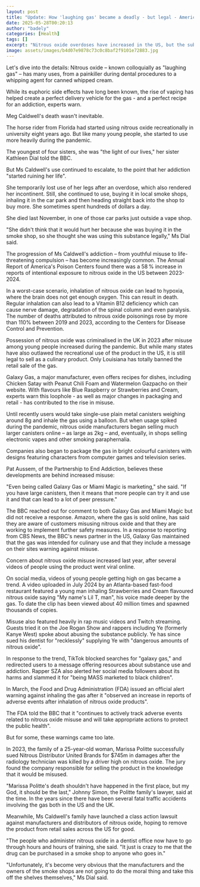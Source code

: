 ```yaml
---
layout: post
title: "Update: How 'laughing gas' became a deadly - but legal - American addiction"
date: 2025-05-28T00:20:13
author: "badely"
categories: [Health]
tags: []
excerpt: "Nitrous oxide overdoses have increased in the US, but the substance is still legal as a 'culinary product'."
image: assets/images/b4d07e9878c73c0c8baf2f9101e72883.jpg
---
```


Let's dive into the details: Nitrous oxide – known colloquially as "laughing gas" – has many uses, from a painkiller during dental procedures to a whipping agent for canned whipped cream.

While its euphoric side effects have long been known, the rise of vaping has helped create a perfect delivery vehicle for the gas - and a perfect recipe for an addiction, experts warn.

Meg Caldwell's death wasn't inevitable.

The horse rider from Florida had started using nitrous oxide recreationally in university eight years ago. But like many young people, she started to use more heavily during the pandemic.

The youngest of four sisters, she was "the light of our lives," her sister Kathleen Dial told the BBC.

But Ms Caldwell's use continued to escalate, to the point that her addiction "started ruining her life".

She temporarily lost use of her legs after an overdose, which also rendered her incontinent. Still, she continued to use, buying it in local smoke shops, inhaling it in the car park and then heading straight back into the shop to buy more. She sometimes spent hundreds of dollars a day.

She died last November, in one of those car parks just outside a vape shop.

"She didn't think that it would hurt her because she was buying it in the smoke shop, so she thought she was using this substance legally," Ms Dial said.

The progression of Ms Caldwell's addiction – from youthful misuse to life-threatening compulsion – has become increasingly common. The Annual Report of America's Poison Centers found there was a 58 % increase in reports of intentional exposure to nitrous oxide in the US between 2023-2024.

In a worst-case scenario, inhalation of nitrous oxide can lead to hypoxia, where the brain does not get enough oxygen. This can result in death. Regular inhalation can also lead to a Vitamin B12 deficiency which can cause nerve damage, degradation of the spinal column and even paralysis. The number of deaths attributed to nitrous oxide poisonings rose by more than 110% between 2019 and 2023, according to the Centers for Disease Control and Prevention.

Possession of nitrous oxide was criminalised in the UK in 2023 after misuse among young people increased during the pandemic. But while many states have also outlawed the recreational use of the product in the US, it is still legal to sell as a culinary product. Only Louisiana has totally banned the retail sale of the gas.

Galaxy Gas, a major manufacturer, even offers recipes for dishes, including Chicken Satay with Peanut Chili Foam and Watermelon Gazpacho on their website. With flavours like Blue Raspberry or Strawberries and Cream, experts warn this loophole - as well as major changes in packaging and retail - has contributed to the rise in misuse.

Until recently users would take single-use plain metal canisters weighing around 8g and inhale the gas using a balloon. But when usage spiked during the pandemic, nitrous oxide manufacturers began selling much larger canisters online – as large as 2kg – and, eventually, in shops selling electronic vapes and other smoking paraphernalia.

Companies also began to package the gas in bright colourful canisters with designs featuring characters from computer games and television series.

Pat Aussem, of the Partnership to End Addiction, believes these developments are behind increased misuse:

"Even being called Galaxy Gas or Miami Magic is marketing," she said. "If you have large canisters, then it means that more people can try it and use it and that can lead to a lot of peer pressure."

The BBC reached out for comment to both Galaxy Gas and Miami Magic but did not receive a response. Amazon, where the gas is sold online, has said they are aware of customers misusing nitrous oxide and that they are working to implement further safety measures. In a response to reporting from CBS News, the BBC's news partner in the US, Galaxy Gas maintained that the gas was intended for culinary use and that they include a message on their sites warning against misuse.

Concern about nitrous oxide misuse increased last year, after several videos of people using the product went viral online.

On social media, videos of young people getting high on gas became a trend. A video uploaded in July 2024 by an Atlanta-based fast-food restaurant featured a young man inhaling Strawberries and Cream flavoured nitrous oxide saying "My name's Lil T, man", his voice made deeper by the gas. To date the clip has been viewed about 40 million times and spawned thousands of copies.

Misuse also featured heavily in rap music videos and Twitch streaming. Guests tried it on the Joe Rogan Show and rappers including Ye (formerly Kanye West) spoke about abusing the substance publicly. Ye has since sued his dentist for "recklessly" supplying Ye with "dangerous amounts of nitrous oxide".

In response to the trend, TikTok blocked searches for "galaxy gas," and redirected users to a message offering resources about substance use and addiction. Rapper SZA also alerted her social media followers about its harms and slammed it for "being MASS marketed to black children".

In March, the Food and Drug Administration (FDA) issued an official alert warning against inhaling the gas after it "observed an increase in reports of adverse events after inhalation of nitrous oxide products". 

The FDA told the BBC that it "continues to actively track adverse events related to nitrous oxide misuse and will take appropriate actions to protect the public health".

But for some, these warnings came too late.

In 2023, the family of a 25-year-old woman, Marissa Politte successfully sued Nitrous Distributor United Brands for $745m in damages after the radiology technician was killed by a driver high on nitrous oxide. The jury found the company responsible for selling the product in the knowledge that it would be misused.

"Marissa Politte's death shouldn't have happened in the first place, but my God, it should be the last," Johnny Simon, the Politte family's lawyer, said at the time. In the years since there have been several fatal traffic accidents involving the gas both in the US and the UK.

Meanwhile, Ms Caldwell's family have launched a class action lawsuit against manufacturers and distributors of nitrous oxide, hoping to remove the product from retail sales across the US for good.

"The people who administer nitrous oxide in a dentist office now have to go through hours and hours of training, she said. "It just is crazy to me that the drug can be purchased in a smoke shop to anyone who goes in."

"Unfortunately, it's become very obvious that the manufacturers and the owners of the smoke shops are not going to do the moral thing and take this off the shelves themselves," Ms Dial said.

